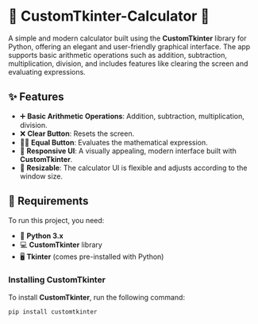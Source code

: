 # 🎨 CustomTkinter-Calculator 🧮

A simple and modern calculator built using the **CustomTkinter** library for Python, offering an elegant and user-friendly graphical interface. The app supports basic arithmetic operations such as addition, subtraction, multiplication, division, and includes features like clearing the screen and evaluating expressions.

## ✨ Features

- ➕ **Basic Arithmetic Operations**: Addition, subtraction, multiplication, division.
- ❌ **Clear Button**: Resets the screen.
- 🧑‍💻 **Equal Button**: Evaluates the mathematical expression.
- 🎨 **Responsive UI**: A visually appealing, modern interface built with **CustomTkinter**.
- 📏 **Resizable**: The calculator UI is flexible and adjusts according to the window size.

## 🚀 Requirements

To run this project, you need:

- 🐍 **Python 3.x**
- 💻 **CustomTkinter** library
- 🖥️ **Tkinter** (comes pre-installed with Python)

### Installing CustomTkinter

To install **CustomTkinter**, run the following command:

```bash
pip install customtkinter
